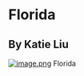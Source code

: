 # Florida
## By Katie Liu

[![image.png](https://i.postimg.cc/sgLb0C5k/image.png)](https://postimg.cc/rDShKbnj)
Florida